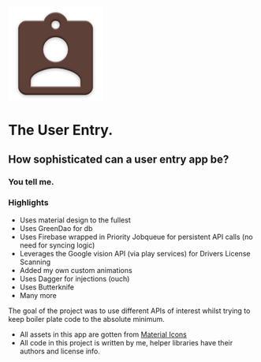 ![Alt text](app/src/main/res/mipmap-xxxhdpi/ic_launcher.png?raw=true "Title")

# The User Entry.

## How sophisticated can a user entry app be?

### You tell me.

### Highlights

- Uses material design to the fullest
- Uses GreenDao for db
- Uses Firebase wrapped in Priority Jobqueue for persistent API calls (no need for syncing logic)
- Leverages the Google vision API (via play services) for Drivers License Scanning
- Added my own custom animations
- Uses Dagger for injections (ouch)
- Uses Butterknife
- Many more

The goal of the project was to use different APIs of interest whilst trying to keep boiler plate code to the absolute minimum.

- All assets in this app are gotten from [Material Icons](https://design.google.com/icons/)
- All code in this project is written by me, helper libraries have their authors and license info.

